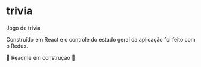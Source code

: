 # trivia
Jogo de trivia

Construído em React e o controle do estado geral da aplicação foi feito com o Redux.

🚧 Readme em construção 🚧
